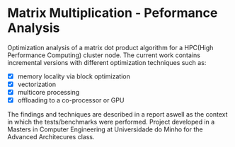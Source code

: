 # Matrix Multiplication - Peformance Analysis
Optimization analysis of a matrix dot product algorithm for a HPC(High Performance Computing) cluster node.
The current work contains incremental versions with different optimization techniques such as:
- [x] memory locality via block optimization
- [x] vectorization
- [x] multicore processing
- [x] offloading to a co-processor or GPU

The findings and techniques are described in a report aswell as the context in which the tests/benchmarks
were performed.
Project developed in a Masters in Computer Engineering at Universidade do Minho for the Advanced Architecures
class.
